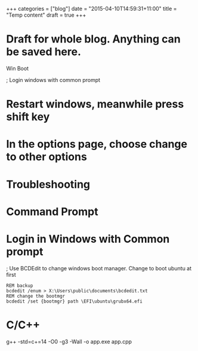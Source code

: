 +++
categories = ["blog"]
date = "2015-04-10T14:59:31+11:00"
title = "Temp content"
draft = true
+++

# Draft for whole blog. Anything can be saved here. 

Win Boot

; Login windows with common prompt 
# Restart windows, meanwhile press shift key
# In the options page, choose change to other options
#  Troubleshooting
# Command Prompt
# Login in Windows with Common prompt

; Use BCDEdit to change windows boot manager. Change to boot ubuntu at first

```
REM backup
bcdedit /enum > X:\Users\public\documents\bcdedit.txt
REM change the bootmgr 
bcdedit /set {bootmgr} path \EFI\ubuntu\grubx64.efi
```



# C/C++ 
g++ -std=c+=14 -O0 -g3 -Wall -o app.exe app.cpp







